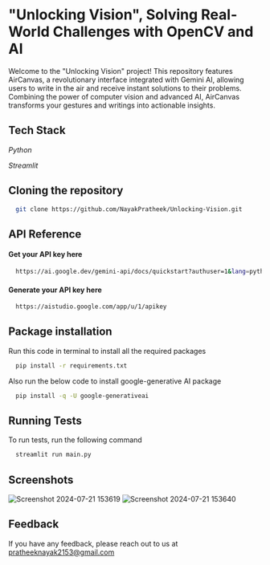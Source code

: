 
# "Unlocking Vision", Solving Real-World Challenges with OpenCV and AI

Welcome to the "Unlocking Vision" project! This repository features AirCanvas, a revolutionary interface integrated with Gemini AI, allowing users to write in the air and receive instant solutions to their problems. Combining the power of computer vision and advanced AI, AirCanvas transforms your gestures and writings into actionable insights.


## Tech Stack

*Python*

*Streamlit*


## Cloning the repository


```bash
  git clone https://github.com/NayakPratheek/Unlocking-Vision.git
```
    
## API Reference

#### Get your API key here

```bash
  https://ai.google.dev/gemini-api/docs/quickstart?authuser=1&lang=python
```
#### Generate your API key here

```bash
  https://aistudio.google.com/app/u/1/apikey
```



## Package installation

Run this code in terminal to install all the required packages


```bash
  pip install -r requirements.txt
```
Also run the below code to install google-generative AI package
```bash
  pip install -q -U google-generativeai
```
## Running Tests

To run tests, run the following command

```bash
  streamlit run main.py
```



## Screenshots
![Screenshot 2024-07-21 153619](https://github.com/user-attachments/assets/5446a769-b0fd-4f08-874f-f656af29703e)
![Screenshot 2024-07-21 153640](https://github.com/user-attachments/assets/b1185606-248d-4cb9-8b10-031519079eda)



## Feedback

If you have any feedback, please reach out to us at pratheeknayak2153@gmail.com

